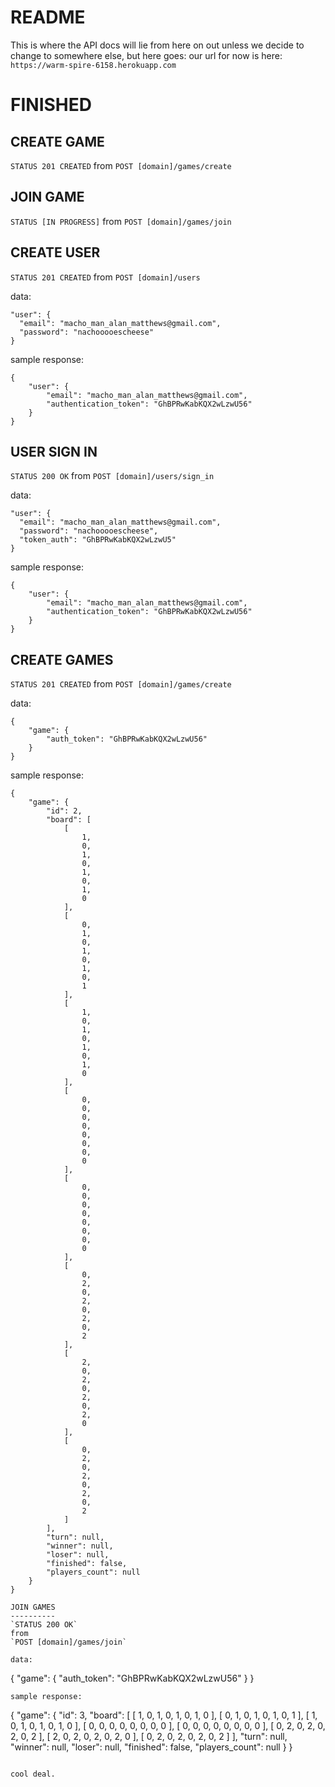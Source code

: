 README
======

This is where the API docs will lie from here on out unless we decide to change
to somewhere else, but here goes:
our url for now is here: `https://warm-spire-6158.herokuapp.com`


FINISHED
===========
CREATE GAME
-----------
`STATUS 201 CREATED`
from
`POST [domain]/games/create`

JOIN GAME
---------
`STATUS [IN PROGRESS]`
from
`POST [domain]/games/join`


CREATE USER
-----------
`STATUS 201 CREATED`
from
`POST [domain]/users`

data:
```
"user": {
  "email": "macho_man_alan_matthews@gmail.com",
  "password": "nachooooescheese"
}
```

sample response:
```
{
    "user": {
        "email": "macho_man_alan_matthews@gmail.com",
        "authentication_token": "GhBPRwKabKQX2wLzwU56"
    }
}
```

USER SIGN IN
------------
`STATUS 200 OK`
from
`POST [domain]/users/sign_in`

data:
```
"user": {
  "email": "macho_man_alan_matthews@gmail.com",
  "password": "nachooooescheese",
  "token_auth": "GhBPRwKabKQX2wLzwU5"
}
```
sample response:
```
{
    "user": {
        "email": "macho_man_alan_matthews@gmail.com",
        "authentication_token": "GhBPRwKabKQX2wLzwU56"
    }
}
```
CREATE GAMES
------------
`STATUS 201 CREATED`
from
`POST [domain]/games/create`

data:
```
{
    "game": {
        "auth_token": "GhBPRwKabKQX2wLzwU56"
    }
}
```
sample response:
```
{
    "game": {
        "id": 2,
        "board": [
            [
                1,
                0,
                1,
                0,
                1,
                0,
                1,
                0
            ],
            [
                0,
                1,
                0,
                1,
                0,
                1,
                0,
                1
            ],
            [
                1,
                0,
                1,
                0,
                1,
                0,
                1,
                0
            ],
            [
                0,
                0,
                0,
                0,
                0,
                0,
                0,
                0
            ],
            [
                0,
                0,
                0,
                0,
                0,
                0,
                0,
                0
            ],
            [
                0,
                2,
                0,
                2,
                0,
                2,
                0,
                2
            ],
            [
                2,
                0,
                2,
                0,
                2,
                0,
                2,
                0
            ],
            [
                0,
                2,
                0,
                2,
                0,
                2,
                0,
                2
            ]
        ],
        "turn": null,
        "winner": null,
        "loser": null,
        "finished": false,
        "players_count": null
    }
}

JOIN GAMES
----------
`STATUS 200 OK`
from
`POST [domain]/games/join`

data:
```
{
    "game": {
        "auth_token": "GhBPRwKabKQX2wLzwU56"
    }
}

```
sample response:
```

{
    "game": {
        "id": 3,
        "board": [
            [
                1,
                0,
                1,
                0,
                1,
                0,
                1,
                0
            ],
            [
                0,
                1,
                0,
                1,
                0,
                1,
                0,
                1
            ],
            [
                1,
                0,
                1,
                0,
                1,
                0,
                1,
                0
            ],
            [
                0,
                0,
                0,
                0,
                0,
                0,
                0,
                0
            ],
            [
                0,
                0,
                0,
                0,
                0,
                0,
                0,
                0
            ],
            [
                0,
                2,
                0,
                2,
                0,
                2,
                0,
                2
            ],
            [
                2,
                0,
                2,
                0,
                2,
                0,
                2,
                0
            ],
            [
                0,
                2,
                0,
                2,
                0,
                2,
                0,
                2
            ]
        ],
        "turn": null,
        "winner": null,
        "loser": null,
        "finished": false,
        "players_count": null
    }
}
```

cool deal.